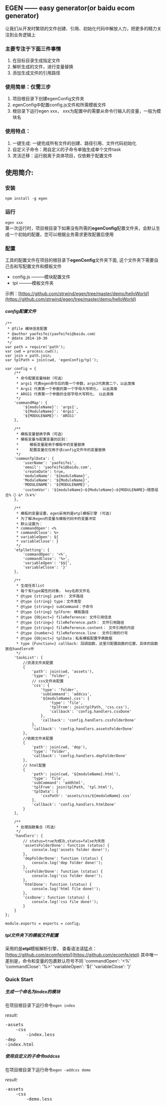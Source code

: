 ## EGEN —— easy generator(or baidu ecom generator)
让我们从开发时繁琐的文件创建、引用、初始化代码中解放人力，把更多的精力关注到业务逻辑上

### 主要专注于下面三件事情
<ol>
    <li>在目标目录生成指定文件</li>
    <li>解析生成的文件，进行变量替换</li>
    <li>添加生成文件的引用路径</li>
</ol>

### 使用简单：仅需三步
<ol>
    <li>项目根目录下创建egenConfig文件夹</li>
    <li>egenConfig中配置config.js文件和所需模板文件</li>
    <li>根目录下运行egen xxx， xxx为配置中的需要从命令行输入的变量，一般为模块名</li>
</ol>

### 使用特点：
<ol>
    <li>一键生成: 一键完成所有文件的创建、路径引用、文件代码初始化</li>
    <li>自定义子命令：用自定义的子命令单独生成单个文件task</li>
    <li>灵活迁移：运行脱离于具体项目，仅依赖于配置文件</li>
</ol>

## 使用简介:
### 安装
<code>npm install -g egen</code>

### 运行
<code>egen xxx</code>  
第一次运行时，项目根目录下如果没有所需的**egenConfig**配置文件夹，会默认生成一个初始的配置，您可以根据业务需求更改配置后使用

### 配置
工具的配置文件在项目的根目录下**egenConfig**文件夹下面, 这个文件夹下需要自己去和写配置文件和模板文件
<ul>
    <li>config.js  ———模块配置文件</li>
    <li>tpl   ———模板文件夹</li>
</ul>  

示例：[https://github.com/strwind/egen/tree/master/demo/helloWorld](https://github.com/strwind/egen/tree/master/demo/helloWorld)

##### config配置文件

    /**
     * @file 模块信息配置
     * @author yaofeifei(yaofeifei@baidu.com）
     * @date 2014-10-30 
     */
    var path = require('path');
    var cwd = process.cwd();
    var join = path.join;
    var tplPath = join(cwd, 'egenConfig/tpl');
    
    var config = {
        /**
         * 命令配置变量映射（可选）
         * args1 代表egen命令后的第一个参数，args2代表第二个，以此类推 
         * Args1 代表第一个参数的第一个字母大写转化， 以此类推
         * ARGS1 代表第一个参数的全部字母大写转化， 以此类推
         */
        'commandMap': {
            '${moduleName}': 'args1',
            '${ModuleName}': 'Args1',
            '${MODULENAME}': 'ARGS1'
        },
        
        /**
         * 模板变量替换字典（可选）
         * 模板变量与配置变量的区别：
         *     模板变量是用于模板中的变量替换
         *     配置变量仅仅用于该config文件中的变量替换
         */
        'commonTplData': {
            'userName': 'yaofeifei',
            'email': 'yaofeifei@baidu.com',
            'createDate': true,
            'moduleName': '${moduleName}',
            'ModuleName': '${ModuleName}',
            'MODULENAME': '${MODULENAME}',
            'customVar': '${moduleName}—${ModuleName}—${MODULENAME}~随意组合%（）&*（%￥%'
        },
        
        /**
         * 模板的变量设置，egen采用的是etpl模板引擎 (可选)
         * 为了解决egen的变量与模板代码中的变量冲突
         * 默认设置为：
         * commandOpen': <%
         * commandClose': %>
         * variableOpen': ${
         * variableClose': }
         */
        'etplSetting': {
            'commandOpen': '<%',
            'commandClose': '%>',
            'variableOpen': '$${',
            'variableClose': '}'
        },
        
        /**
         * 生成任务list
         * 每个有type属性的对象， key名即文件名
         * @type {string} path： 文件路径
         * @type {string} type：文件类型
         * @type {string=} subCommand：子命令
         * @type {string} tplForm: 模板路径
         * @type {Object=} fileReference: 文件引用信息
         * @type {string=} fileReference.path： 文件引用路径
         * @type {string=} fileReference.content： 文件引用的内容
         * @type {number=} fileReference.line： 文件引用的行号
         * @type {Object=} tplData：私有模板配置字典数据
         * type {Function=} callback: 回调函数，这里只配置函数的位置，具体的函数放在handlers中
         */
        'taskList': [
            //资源文件夹配置
            {
                'path': join(cwd, 'assets'),
                'type': 'folder',
                // css文件夹配置
                'css': {
                    'type': 'folder',
                    'subCommand': 'addcss',
                    '${moduleName}.css': {
                        'type': 'file',
                        'tplFrom': join(tplPath, 'css.css'),
                        'callback': 'config.handlers.cssDone'
                    },
                    'callback': 'config.handlers.cssFolderDone'
                },
                'callback': 'config.handlers.assetsFolderDone'
            },
            //依赖文件夹配置
            {
                'path': join(cwd, 'dep'),
                'type': 'folder',
                'callback': 'config.handlers.depFolderDone'
            },
            // html配置
            {
                'path': join(cwd, '${moduleName}.html'),
                'type': 'file',
                'subCommand': 'addhtml',
                'tplFrom': join(tplPath, 'tpl.html'),
                'tplData': {
                    'cssPath': 'assets/css/${moduleName}.css'
                },
                'callback': 'config.handlers.htmlDone'
            }
        ],
        
        /**
         * 处理函数集合（可选）
         */
        'handlers': {
            // status=true为成功,status=false为失败
            'assetsFolderDone': function (status) {
                console.log('assets folder done!');
            },
            'depFolderDone': function (status) {
                console.log('dep folder done!');
            },
            'cssFolderDone': function (status) {
                console.log('css folder done!');
            },
            'htmlDone': function (status) {
                console.log('html file done!');
            },
            'cssDone': function (status) {
                console.log('css file done!');
            }
        }
    };
    
    module.exports = exports = config;

##### **tpl文件夹**下的模板文件配置
采用的是**etpl**模板解析引擎，
    查看语法请猛点：[https://github.com/ecomfe/etpl](https://github.com/ecomfe/etpl)
    其中唯一差别是，命令和变量的包裹默认符号不同
    'commandOpen': '<%'
    'commandClose': '%>'
    'variableOpen': '${'
    'variableClose': '}'

### Quick Start

##### 生成一个命名为**index**的模块

在项目根目录下运行命令<code>egen index</code>

*result:*
<pre>
-assets
    -css
        -index.less
-dep
-index.html
</pre>

##### 使用自定义的子命令addcss

在项目根目录下运行命令<code>egen -addcss demo</code>

*result:*
<pre>
-assets
    -css
        -demo.less
</pre>

